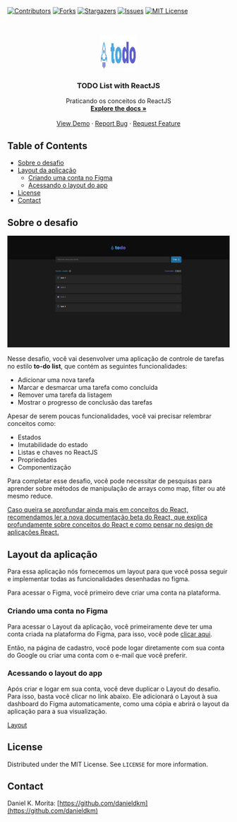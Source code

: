 <!--
*** Thanks for checking out this README Template. If you have a suggestion that would
*** make this better, please fork the repo and create a pull request or simply open
*** an issue with the tag "enhancement".
*** Thanks again! Now go create something AMAZING! :D
-->





<!-- PROJECT SHIELDS -->
<!--
*** I'm using markdown "reference style" links for readability.
*** Reference links are enclosed in brackets [ ] instead of parentheses ( ).
*** See the bottom of this document for the declaration of the reference variables
*** for contributors-url, forks-url, etc. This is an optional, concise syntax you may use.
*** https://www.markdownguide.org/basic-syntax/#reference-style-links
-->
[![Contributors][contributors-shield]][contributors-url]
[![Forks][forks-shield]][forks-url]
[![Stargazers][stars-shield]][stars-url]
[![Issues][issues-shield]][issues-url]
[![MIT License][license-shield]][license-url]



<!-- PROJECT LOGO -->
<br />
<p align="center">
  <a href="https://github.com/othneildrew/Best-README-Template">
    <img src="src/assets/todo-list-logo.svg" alt="Logo" width="80" height="80">
  </a>

  <h3 align="center">TODO List with ReactJS</h3>

  <p align="center">
    Praticando os conceitos do ReactJS
    <br />
    <a href="https://github.com/danieldkm/todo-list-reactjs"><strong>Explore the docs »</strong></a>
    <br />
    <br />
    <a href="https://github.com/danieldkm/todo-list-reactjs">View Demo</a>
    ·
    <a href="https://github.com/danieldkm/todo-list-reactjs/issues">Report Bug</a>
    ·
    <a href="https://github.com/danieldkm/todo-list-reactjs/issues">Request Feature</a>
  </p>
</p>



<!-- TABLE OF CONTENTS -->
## Table of Contents

* [Sobre o desafio](#sobre-o-desafio)
* [Layout da aplicação](#layout-da-aplicação)
    * [Criando uma conta no Figma](#criando-uma-conta-no-figma)
    * [Acessando o layout do app](#acessando-o-layout-do-app)
* [License](#license)
* [Contact](#contact)


<!-- SOBRE O DESAFIO -->
## Sobre o desafio

[![Screen Shot][screenshot]](http://localhost:3000)

Nesse desafio, você vai desenvolver uma aplicação de controle de tarefas no estilo **to-do list**, que contém as seguintes funcionalidades:

- Adicionar uma nova tarefa
- Marcar e desmarcar uma tarefa como concluída
- Remover uma tarefa da listagem
- Mostrar o progresso de conclusão das tarefas

Apesar de serem poucas funcionalidades, você vai precisar relembrar conceitos como:

- Estados
- Imutabilidade do estado
- Listas e chaves no ReactJS
- Propriedades
- Componentização

Para completar esse desafio, você pode necessitar de pesquisas para aprender sobre métodos de manipulação de arrays como map, filter  ou até mesmo reduce. 

[Caso queira se aprofundar ainda mais em conceitos do React, recomendamos ler a nova documentação beta do React, que explica profundamente sobre conceitos do React e como pensar no design de aplicações React.](https://beta.reactjs.org/learn/thinking-in-react)

<!--LAYOUT DA APLICACAO -->
## Layout da aplicação

Para essa aplicação nós fornecemos um layout para que você possa seguir e implementar todas as funcionalidades desenhadas no figma. 

Para acessar o Figma, você primeiro deve criar uma conta na plataforma.

### Criando uma conta no Figma

Para acessar o Layout da aplicação, você primeiramente deve ter uma conta criada na plataforma do Figma, para isso, você pode [clicar aqui](https://www.figma.com/signup). 

Então, na página de cadastro, você pode logar diretamente com sua conta do Google ou criar uma conta com o e-mail que você preferir.

### Acessando o layout do app

Após criar e logar em sua conta, você deve duplicar o Layout do desafio. Para isso, basta você clicar no link abaixo. Ele adicionará o Layout à sua dashboard do Figma automaticamente, como uma cópia e abrirá o layout da aplicação para a sua visualização.

[Layout](https://www.figma.com/file/a86kaf1bh9TYOjpMz1qnsx/ToDo-List-(Copy)?node-id=12%3A106)

<!-- LICENSE -->
## License

Distributed under the MIT License. See `LICENSE` for more information.



<!-- CONTACT -->
## Contact

Daniel K. Morita: [https://github.com/danieldkm](https://github.com/danieldkm)


<!-- MARKDOWN LINKS & IMAGES -->
<!-- https://www.markdownguide.org/basic-syntax/#reference-style-links -->
[contributors-shield]: https://img.shields.io/github/contributors/danieldkm/todo-list-reactjs
[contributors-url]: https://github.com/danieldkm/todo-list-reactjs/graphs/contributors
[forks-shield]: https://img.shields.io/github/forks/danieldkm/todo-list-reactjs
[forks-url]: https://github.com/danieldkm/todo-list-reactjs/network/members
[stars-shield]: https://img.shields.io/github/stars/danieldkm/todo-list-reactjs
[stars-url]: https://github.com/danieldkm/todo-list-reactjs/stargazers
[issues-shield]: https://img.shields.io/github/issues/danieldkm/todo-list-reactjs
[issues-url]: https://github.com/danieldkm/todo-list-reactjs/issues
[license-shield]: https://img.shields.io/github/license/danieldkm/todo-list-reactjs
[license-url]: https://github.com/danieldkm/todo-list-reactjs/blob/main/LICENSE
[screenshot]: images/screenshot.png
